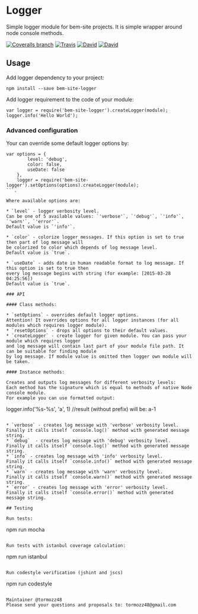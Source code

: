 # Logger
Simple logger module for bem-site projects.
It is simple wrapper around node console methods.

[![Coveralls branch](https://img.shields.io/coveralls/bem-site/logger/master.svg)](https://coveralls.io/r/bem-site/logger?branch=master)
[![Travis](https://img.shields.io/travis/bem-site/logger.svg)](https://travis-ci.org/bem-site/logger)
[![David](https://img.shields.io/david/bem-site/logger.svg)](https://david-dm.org/bem-site/logger)
[![David](https://img.shields.io/david/dev/bem-site/logger.svg)](https://david-dm.org/bem-site/logger#info=devDependencies)

## Usage

Add logger dependency to your project:
```
npm install --save bem-site-logger
```

Add logger requirement to the code of your module:

```
var logger = require('bem-site-logger').createLogger(module);
logger.info('Hello World');
```

### Advanced configuration

Your can override some default logger options by:
```
var options = {
        level: 'debug',
        color: false,
        useDate: false
    },
    logger = require('bem-site-logger').setOptions(options).createLogger(module);
```.

Where available options are:

* `level` - logger verbosity level.
Can be one of 5 available values: `'verbose'`, `'debug'`, `'info'`, `'warn'`, `'error'`.
Default value is `'info'`.

* `color` - colorize logger messages. If this option is set to true then part of log message will
be colorized to color which depends of log message level.
Default value is `true`.

* `useDate` - adds date in human readable format to log message. If this option is set to true then
every log message begins with string (for example: [2015-03-28 04:25:56])
Default value is `true`.

### API

#### Class methods:

* `setOptions` - overrides default logger options.
Attention! It overrides options for all logger instances (for all modules which requires logger module).
* `resetOptions` - drops all options to their default values.
* `createLogger` - create logger for given module. You can pass your module which requires logger
and log message will contain last part of your module file path. It can be suitable for finding module
by log message. If module value is omitted then logger own module will be taken.

#### Instance methods:

Creates and outputs log messages for different verbosity levels:
Each method has the signature which is equal to methods of native Node console module.
For example you can use formatted output:

 ```
 logger.info('%s-%s', 'a', 1) //result (without prefix) will be: a-1
 ```

* `verbose` - creates log message with 'verbose' verbosity level.
Finally it calls itself `console.log()` method with generated message string.
* `debug`  - creates log message with 'debug' verbosity level.
Finally it calls itself `console.log()` method with generated message string.
* `info` - creates log message with 'info' verbosity level.
Finally it calls itself `console.info()` method with generated message string.
* `warn` - creates log message with 'warn' verbosity level.
Finally it calls itself `console.warn()` method with generated message string.
* `error` - creates log message with 'error' verbosity level.
Finally it calls itself `console.error()` method with generated message string.

## Testing

Run tests:
```
npm run mocha
```

Run tests with istanbul coverage calculation:
```
npm run istanbul
```

Run codestyle verification (jshint and jscs)
```
npm run codestyle
```

Maintainer @tormozz48
Please send your questions and proposals to: tormozz48@gmail.com

